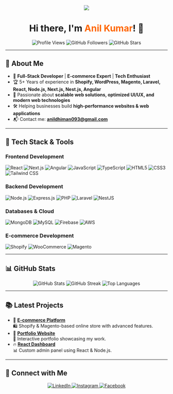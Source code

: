 <!-- Banner -->
<p align="center">
  <img src="https://readme-typing-svg.herokuapp.com?size=25&width=600&lines=🚀+Full-Stack+Developer+with+5%2B+Years+Experience;🛒+Shopify+|+Magento+|+WordPress+|+Laravel;⚡+Building+Scalable+Web+Apps;💡+Expert+in+React+|+Node.js+|+Next.js;📈+Passionate+about+E-commerce+and+Tech+Solutions">
</p>

<h1 align="center">Hi there, I'm <span style="color:#ff6600;">Anil Kumar</span>! 👋</h1>

<p align="center">
  <img src="https://komarev.com/ghpvc/?username=_anilkumar&label=Profile%20Views&color=blueviolet&style=flat" alt="Profile Views"/>
  <img src="https://img.shields.io/github/followers/_anilkumar?style=social" alt="GitHub Followers"/>
  <img src="https://img.shields.io/github/stars/_anilkumar?style=social" alt="GitHub Stars"/>
</p>

---

## 🌟 **About Me**
- 🎯 **Full-Stack Developer** | **E-commerce Expert** | **Tech Enthusiast**  
- 🏆 5+ Years of experience in **Shopify, WordPress, Magento, Laravel, React, Node.js, Next.js, Nest.js, Angular**  
- 🚀 Passionate about **scalable web solutions, optimized UI/UX, and modern web technologies**  
- 🛠️ Helping businesses build **high-performance websites & web applications**  
- 📬 Contact me: **[anildhiman093@gmail.com](mailto:anildhiman093@gmail.com)**  

---

## 🚀 **Tech Stack & Tools**
### **Frontend Development**
![React](https://img.shields.io/badge/-React-61DAFB?style=flat-square&logo=react&logoColor=black)
![Next.js](https://img.shields.io/badge/-Next.js-000?style=flat-square&logo=next.js)
![Angular](https://img.shields.io/badge/-Angular-DD0031?style=flat-square&logo=angular&logoColor=white)
![JavaScript](https://img.shields.io/badge/-JavaScript-F7DF1E?style=flat-square&logo=javascript&logoColor=black)
![TypeScript](https://img.shields.io/badge/-TypeScript-007ACC?style=flat-square&logo=typescript&logoColor=white)
![HTML5](https://img.shields.io/badge/-HTML5-E34F26?style=flat-square&logo=html5&logoColor=white)
![CSS3](https://img.shields.io/badge/-CSS3-1572B6?style=flat-square&logo=css3)
![Tailwind CSS](https://img.shields.io/badge/-TailwindCSS-06B6D4?style=flat-square&logo=tailwind-css&logoColor=white)

### **Backend Development**
![Node.js](https://img.shields.io/badge/-Node.js-339933?style=flat-square&logo=node.js&logoColor=white)
![Express.js](https://img.shields.io/badge/-Express.js-000?style=flat-square&logo=express)
![PHP](https://img.shields.io/badge/-PHP-777BB4?style=flat-square&logo=php&logoColor=white)
![Laravel](https://img.shields.io/badge/-Laravel-FF2D20?style=flat-square&logo=laravel&logoColor=white)
![NestJS](https://img.shields.io/badge/-NestJS-E0234E?style=flat-square&logo=nestjs&logoColor=white)

### **Databases & Cloud**
![MongoDB](https://img.shields.io/badge/-MongoDB-47A248?style=flat-square&logo=mongodb&logoColor=white)
![MySQL](https://img.shields.io/badge/-MySQL-4479A1?style=flat-square&logo=mysql&logoColor=white)
![Firebase](https://img.shields.io/badge/-Firebase-FFCA28?style=flat-square&logo=firebase)
![AWS](https://img.shields.io/badge/-AWS-FF9900?style=flat-square&logo=amazon-aws&logoColor=white)

### **E-commerce Development**
![Shopify](https://img.shields.io/badge/-Shopify-7AB55C?style=flat-square&logo=shopify&logoColor=white)
![WooCommerce](https://img.shields.io/badge/-WooCommerce-96588A?style=flat-square&logo=woocommerce&logoColor=white)
![Magento](https://img.shields.io/badge/-Magento-EE672F?style=flat-square&logo=magento&logoColor=white)

---

## 📊 **GitHub Stats**
<p align="center">
  <img src="https://github-readme-stats.vercel.app/api?username=anil_kumar
r&show_icons=true&theme=radical" alt="GitHub Stats"/>
  <img src="https://github-readme-streak-stats.herokuapp.com/?user=anil_kumar
&theme=radical" alt="GitHub Streak"/>
  <img src="https://github-readme-stats.vercel.app/api/top-langs/?username=anil_kumar
&layout=compact&theme=radical" alt="Top Languages"/>
</p>

---

## 📚 **Latest Projects**
- 🚀 **[E-commerce Platform](https://github.com/_anilkumar/ecommerce-platform)**  
  🛍️ Shopify & Magento-based online store with advanced features.  
- 🎨 **[Portfolio Website](https://github.com/_anilkumar/portfolio-website)**  
  💼 Interactive portfolio showcasing my work.  
- 🔥 **[React Dashboard](https://github.com/_anilkumar/react-dashboard)**  
  📊 Custom admin panel using React & Node.js.  

---

## 📡 **Connect with Me**
<p align="center">
<a href="https://www.linkedin.com/in/anil-kumar-713b07144" target="_blank">
  <img src="https://img.shields.io/badge/LinkedIn-%230077B5.svg?style=flat-square&logo=linkedin&logoColor=white" alt="LinkedIn"/>
</a>
<a href="https://www.instagram.com/_anil_dhiman" target="_blank">
  <img src="https://img.shields.io/badge/Instagram-%23E4405F.svg?style=flat-square&logo=instagram&logoColor=white" alt="Instagram"/>
</a>
<a href="https://www.facebook.com/anil.dhiman.148553" target="_blank">
  <img src="https://img.shields.io/badge/Facebook-%231877F2.svg?style=flat-square&logo=facebook&logoColor=white" alt="Facebook"/>
</a>
</p>
